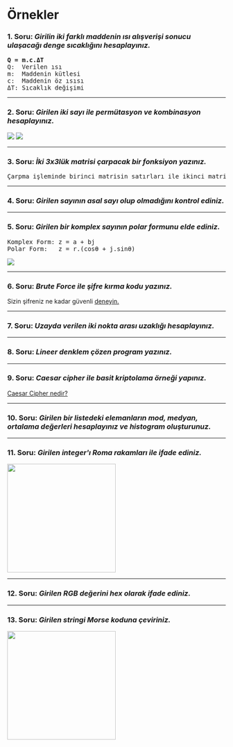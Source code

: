 # Örnekler

### 1. Soru: <i>Girilin iki farklı maddenin ısı alışverişi sonucu ulaşacağı denge sıcaklığını hesaplayınız.</i>

<pre>
<b>Q = m.c.ΔT</b>
Q:  Verilen ısı
m:  Maddenin kütlesi
c:  Maddenin öz ısısı
ΔT: Sıcaklık değişimi
</pre>

---

### 2. Soru: <i>Girilen iki sayı ile permütasyon ve kombinasyon hesaplayınız.</i>

<img src="https://www.hesaplama.net/images/permutasyon.png">
<img src="https://www.hesaplama.net/images/kombinasyon.png">

---

### 3. Soru: <i>İki 3x3lük matrisi çarpacak bir fonksiyon yazınız.</i>

<pre>
Çarpma işleminde birinci matrisin satırları ile ikinci matrisin sütunları çarpılıp toplanır.
</pre>

---

### 4. Soru: <i>Girilen sayının asal sayı olup olmadığını kontrol ediniz.</i>

---

### 5. Soru: <i>Girilen bir komplex sayının polar formunu elde ediniz.</i>

<pre>
Komplex Form: z = a + bj
Polar Form:   z = r.(cosθ + j.sinθ)
</pre>

<img src="https://www.varsitytutors.com/assets/vt-hotmath-legacy/hotmath_help/topics/polar-form-of-a-complex-number/polar-form-of-cn.gif">

---

### 6. Soru: <i>Brute Force ile şifre kırma kodu yazınız.</i>

Sizin şifreniz ne kadar güvenli [deneyin.](https://howsecureismypassword.net/)

---

### 7. Soru: <i>Uzayda verilen iki nokta arası uzaklığı hesaplayınız.</i>

---

### 8. Soru: <i>Lineer denklem çözen program yazınız.</i>

---

### 9. Soru: <i>Caesar cipher ile basit kriptolama örneği yapınız.</i>

[Caesar Cipher nedir?](https://github.com/enesdemirag/programming-exercises/blob/master/exercises/caesar-cipher.md)

---

### 10. Soru: <i>Girilen bir listedeki elemanların mod, medyan, ortalama değerleri hesaplayınız ve histogram oluşturunuz.</i>

---

### 11. Soru: <i>Girilen integer'ı Roma rakamları ile ifade ediniz.</i>

<img src="https://infosecplatform.com/wp-content/uploads/2018/05/maxresdefault.jpg" height="250px">

---

### 12. Soru: <i>Girilen RGB değerini hex olarak ifade ediniz.</i>

---

### 13. Soru: <i>Girilen stringi Morse koduna çeviriniz.</i>

<img src="https://www.wikihow.com/images/thumb/b/b3/Convert-Roman-Numerals-Step-1-Version-2.jpg/aid1626710-v4-728px-Convert-Roman-Numerals-Step-1-Version-2.jpg" height="250px">
